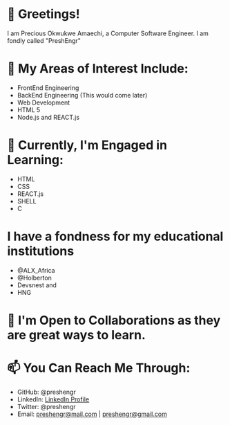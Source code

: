 # 👋 Greetings!
I am Precious Okwukwe Amaechi, a Computer Software Engineer. I am fondly called "PreshEngr"

# 👀 My Areas of Interest Include:
- FrontEnd Engineering
- BackEnd Engineering (This would come later)
- Web Development
- HTML 5
- Node.js and REACT.js

# 🌱 Currently, I'm Engaged in Learning:
- HTML
- CSS
- REACT.js
- SHELL
- C 

# I have a fondness for my educational institutions
- @ALX_Africa
- @Holberton
- Devsnest and
- HNG

# 💞️ I'm Open to Collaborations as they are great ways to learn.

# 📫 You Can Reach Me Through:
- GitHub: @preshengr
- LinkedIn: [LinkedIn Profile](https://www.linkedin.com/in/preshengr/)
- Twitter: @preshengr
- Email: preshengr@mail.com | preshengr@gmail.com
<!---
preshengr/preshengr is a ✨ special ✨ repository because its `README.md` (this file) appears on your GitHub profile.
You can click the Preview link to take a look at your changes.
--->
